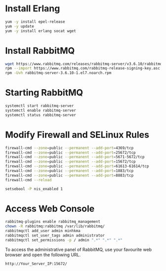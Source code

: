 

# Install Erlang

```sh
yum -y install epel-release
yum -y update
yum -y install erlang socat wget 
```

# Install RabbitMQ

```sh
wget https://www.rabbitmq.com/releases/rabbitmq-server/v3.6.10/rabbitmq-server-3.6.10-1.el7.noarch.rpm
rpm --import https://www.rabbitmq.com/rabbitmq-release-signing-key.asc
rpm -Uvh rabbitmq-server-3.6.10-1.el7.noarch.rpm
```

# Starting RabbitMQ

```sh 
systemctl start rabbitmq-server
systemctl enable rabbitmq-server
systemctl status rabbitmq-server
```

# Modify Firewall and SELinux Rules

```sh
firewall-cmd --zone=public --permanent --add-port=4369/tcp
firewall-cmd --zone=public --permanent --add-port=25672/tcp
firewall-cmd --zone=public --permanent --add-port=5671-5672/tcp
firewall-cmd --zone=public --permanent --add-port=15672/tcp
firewall-cmd --zone=public --permanent --add-port=61613-61614/tcp
firewall-cmd --zone=public --permanent --add-port=1883/tcp
firewall-cmd --zone=public --permanent --add-port=8883/tcp
firewall-cmd --reload
```

```sh
setsebool -P nis_enabled 1
```

# Access Web Console

```sh 
rabbitmq-plugins enable rabbitmq_management
chown -R rabbitmq:rabbitmq /var/lib/rabbitmq/
rabbitmqctl add_user admin minhkma
rabbitmqctl set_user_tags admin administrator
rabbitmqctl set_permissions -p / admin ".*" ".*" ".*"
```

To access the administrative panel of RabbitMQ, use your favourite web browser and open the following URL.

```http://Your_Server_IP:15672/```